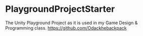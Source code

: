 # PlaygroundProjectStarter
The Unity Playground Project as it is used in my Game Design &amp; Programming class.
https://github.com/Odackhebackpack
